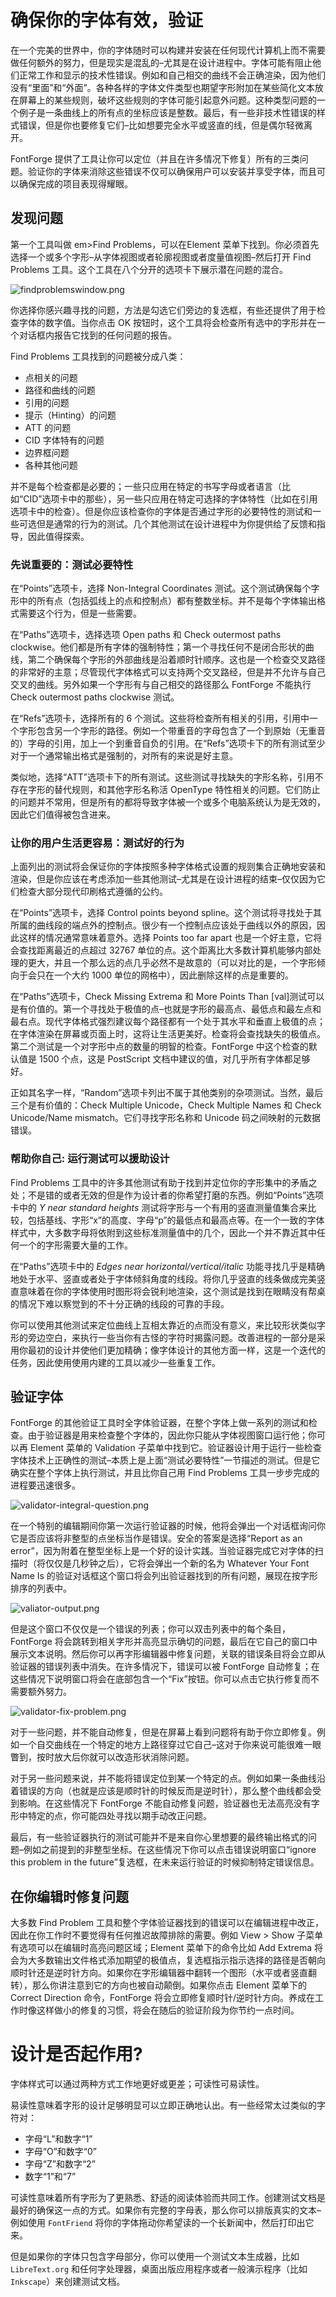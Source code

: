 # 确保你的字体有效，验证

在一个完美的世界中，你的字体随时可以构建并安装在任何现代计算机上而不需要做任何额外的努力，但是现实是混乱的–尤其是在设计进程中。字体可能有阻止他们正常工作和显示的技术性错误。例如和自己相交的曲线不会正确渲染，因为他们没有“里面”和“外面”。各种各样的字体文件类型也期望字形附加在某些简化文本放在屏幕上的某些规则，破坏这些规则的字体可能引起意外问题。这种类型问题的一个例子是一条曲线上的所有点的坐标应该是整数。最后，有一些非技术性错误的样式错误，但是你也要修复它们–比如想要完全水平或竖直的线，但是偶尔轻微离开。

FontForge 提供了工具让你可以定位（并且在许多情况下修复）所有的三类问题。验证你的字体来消除这些错误不仅可以确保用户可以安装并享受字体，而且可以确保完成的项目表现得耀眼。

## 发现问题

第一个工具叫做 em>Find Problems，可以在Element 菜单下找到。你必须首先选择一个或多个字形–从字体视图或者轮廓视图或者度量值视图–然后打开 Find Problems 工具。这个工具在八个分开的选项卡下展示潜在问题的混合。

![findproblemswindow.png](\images\findproblemswindow.png)

你选择你感兴趣寻找的问题，方法是勾选它们旁边的复选框，有些还提供了用于检查字体的数字值。当你点击 OK 按钮时，这个工具将会检查所有选中的字形并在一个对话框内报告它找到的任何问题的报告。

Find Problems 工具找到的问题被分成八类：

- 点相关的问题
- 路径和曲线的问题
- 引用的问题
- 提示（Hinting）的问题
- ATT 的问题
- CID 字体特有的问题
- 边界框问题
- 各种其他问题

并不是每个检查都是必要的；一些只应用在特定的书写字母或者语言（比如“CID”选项卡中的那些），另一些只应用在特定可选择的字体特性（比如在引用选项卡中的检查）。但是你应该检查你的字体是否通过字形的必要特性的测试和一些可选但是通常的行为的测试。几个其他测试在设计进程中为你提供给了反馈和指导，因此值得探索。

### 先说重要的：测试必要特性

在“Points”选项卡，选择 Non-Integral Coordinates 测试。这个测试确保每个字形中的所有点（包括弧线上的点和控制点）都有整数坐标。并不是每个字体输出格式需要这个行为，但是一些需要。

在“Paths”选项卡，选择选项 Open paths 和 Check outermost paths clockwise。他们都是所有字体的强制特性；第一个寻找任何不是闭合形状的曲线，第二个确保每个字形的外部曲线是沿着顺时针顺序。这也是一个检查交叉路径的非常好的主意；尽管现代字体格式可以支持两个交叉路经，但是并不允许与自己交叉的曲线。另外如果一个字形有与自己相交的路径那么 FontForge 不能执行 Check outermost paths clockwise 测试。

在“Refs”选项卡，选择所有的 6 个测试。这些将检查所有相关的引用，引用中一个字形包含另一个字形的路径。例如一个带重音的字母包含了一个到原始（无重音的）字母的引用，加上一个到重音自负的引用。在“Refs”选项卡下的所有测试至少对于一个通常输出格式是强制的，对所有的来说是好主意。

类似地，选择“ATT”选项卡下的所有测试。这些测试寻找缺失的字形名称，引用不存在字形的替代规则，和其他字形名称活 OpenType 特性相关的问题。它们防止的问题并不常用，但是所有的都将导致字体被一个或多个电脑系统认为是无效的，因此它们值得被包含进来。

### 让你的用户生活更容易：测试好的行为

上面列出的测试将会保证你的字体按照多种字体格式设置的规则集合正确地安装和渲染，但是你应该在考虑添加一些其他测试–尤其是在设计进程的结束–仅仅因为它们检查大部分现代印刷格式遵循的公约。

在“Points”选项卡，选择 Control points beyond spline。这个测试将寻找处于其所属的曲线段的端点外的控制点。很少有一个控制点应该处于曲线以外的原因，因此这样的情况通常意味着意外。选择 Points too far apart 也是一个好主意，它将会查找距离最近的点超过 32767 单位的点。这个距离比大多数计算机能够内部处理的更大，并且一个那么远的点几乎必然不是故意的（可以对比的是，一个字形倾向于会只在一个大约 1000 单位的网格中），因此删除这样的点是重要的。

在“Paths”选项卡，Check Missing Extrema 和 More Points Than [val]测试可以是有价值的。第一个寻找处于极值的点–也就是字形的最高点、最低点和最左点和最右点。现代字体格式强烈建议每个路径都有一个处于其水平和垂直上极值的点；在字体渲染在屏幕或页面上时，这将让生活更美好。检查将会查找缺失的极值点。第二个测试是一个对字形中点的数量的明智的检查。FontForge 中这个检查的默认值是 1500 个点，这是 PostScript 文档中建议的值，对几乎所有字体都足够好。

正如其名字一样，“Random”选项卡列出不属于其他类别的杂项测试。当然，最后三个是有价值的：Check Multiple Unicode，Check Multiple Names 和 Check Unicode/Name mismatch。它们寻找字形名称和 Unicode 码之间映射的元数据错误。

### 帮助你自己: 运行测试可以援助设计

Find Problems 工具中的许多其他测试有助于找到并定位你的字形集中的矛盾之处；不是错的或者无效的但是作为设计者的你希望打磨的东西。例如“Points”选项卡中的 *Y near standard heights* 测试将字形与一个有用的竖直测量值集合来比较，包括基线、字形“x”的高度、字母“p”的最低点和最高点等。在一个一致的字体样式中，大多数字母将依附到这些标准测量值中的几个，因此一个并不靠近其中任何一个的字形需要大量的工作。

在“Paths”选项卡中的 *Edges near horizontal/vertical/italic* 功能寻找几乎是精确地处于水平、竖直或者处于字体倾斜角度的线段。将你几乎竖直的线条做成完美竖直意味着在你的字体使用时图形将会锐利地渲染，这个测试是找到在眼睛没有帮桌的情况下难以察觉到的不十分正确的线段的可靠的手段。

你可以使用其他测试来定位曲线上互相太靠近的点而没有意义，来比较形状类似字形的旁边空白，来执行一些当你有古怪的字符时揭露问题。改善进程的一部分是采用你最初的设计并使他们更加精确；像字体设计的其他方面一样，这是一个迭代的任务，因此使用使用内建的工具以减少一些重复工作。

## 验证字体

FontForge 的其他验证工具时全字体验证器，在整个字体上做一系列的测试和检查。由于验证器是用来检查整个字体的，因此你只能从字体视图窗口运行他；你可以再 Element 菜单的 Validation 子菜单中找到它。验证器设计用于运行一些检查字体技术上正确性的测试–本质上是上面“测试必要特性”一节描述的测试。但是它确实在整个字体上执行测试，并且比你自己用 Find Problems 工具一步步完成的进程要迅速很多。

![validator-integral-question.png](\images\validator-integral-question.png)

在一个特别的编辑期间你第一次运行验证器的时候，他将会弹出一个对话框询问你它是否应该将非整型的点坐标当作是错误。安全的答案是选择“Report as an error”，因为附着在整型坐标上是一个好的设计实践。当验证器完成它对字体的扫描时（将仅仅是几秒钟之后），它将会弹出一个新的名为 Whatever Your Font Name Is 的验证对话框这个窗口将会列出验证器找到的所有问题，展现在按字形排序的列表中。

![valiator-output.png](\images\valiator-output.png)

但是这个窗口不仅仅是一个错误的列表；你可以双击列表中的每个条目，FontForge 将会跳转到相关字形并高亮显示确切的问题，最后在它自己的窗口中展示文本说明。然后你可以再字形编辑器中修复问题，关联的错误条目将会立即从验证器的错误列表中消失。在许多情况下，错误可以被 FontForge 自动修复；在这些情况下说明窗口将会在底部包含一个“Fix”按钮。你可以点击它执行修复而不需要额外努力。

![validator-fix-problem.png](\images\validator-fix-problem.png)

对于一些问题，并不能自动修复，但是在屏幕上看到问题将有助于你立即修复。例如一个自交曲线在一个特定的地方上路径穿过它自己–这对于你来说可能很难一眼瞥到，按时放大后你就可以改造形状消除问题。

对于另一些问题来说，并不能将错误定位到某一个特定的点。例如如果一条曲线沿着错误的方向（也就是应该是顺时针的时候反而是逆时针），那么整个曲线都会受到影响。在这些情况下 FontForge 不能自动修复问题，验证器也无法高亮没有字形中特定的点，你可能四处寻找以期手动改正问题。

最后，有一些验证器执行的测试可能并不是来自你心里想要的最终输出格式的问题–例如之前提到的非整型坐标。在这些情况下你可以点击错误说明窗口“ignore this problem in the future”复选框，在未来运行验证的时候抑制特定错误信息。

## 在你编辑时修复问题

大多数 Find Problem 工具和整个字体验证器找到的错误可以在编辑进程中改正，因此在你工作时不要觉得有任何推迟故障排除的需要。例如 View > Show 子菜单有选项可以在编辑时高亮问题区域；Element 菜单下的命令比如 Add Extrema 将会为大多数输出文件格式添加期望的极值点，复选框指示指示选择的路径是否朝向顺时针还是逆时针方向。如果你在字形编辑器中翻转一个图形（水平或者竖直翻转），那么你讲注意到它的方向也被自动颠倒。如果你点击 Element 菜单下的 Correct Direction 命令，FontForge 将会立即修复顺时针/逆时针方向。养成在工作时像这样做小的修复的习惯，将会在随后的验证阶段为你节约一点时间。

# 设计是否起作用?

字体样式可以通过两种方式工作地更好或更差；可读性可易读性。

易读性意味着字形的设计足够明显可以立即正确地认出。有一些经常太过类似的字符对：

- 字母“L”和数字“1”
- 字母“O”和数字“0”
- 字母“Z”和数字“2”
- 数字“1”和“7”

可读性意味着所有字形为了更熟悉、舒适的阅读体验而共同工作。创建测试文档是最好的确保这一点的方式。如果你有完整的字母表，那么你可以排版真实的文本–例如使用 `FontFriend` 将你的字体拖动你希望读的一个长新闻中，然后打印出它来。

但是如果你的字体只包含字母部分，你可以使用一个测试文本生成器，比如 `LibreText.org` 和任何字处理器，桌面出版应用程序或者一般演示程序（比如 `Inkscape`）来创建测试文档。